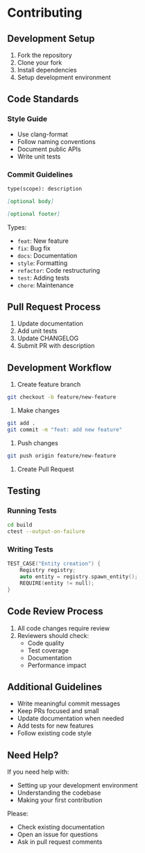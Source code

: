 # Contributing

## Development Setup

1. Fork the repository
2. Clone your fork
3. Install dependencies
4. Setup development environment

## Code Standards

### Style Guide

- Use clang-format
- Follow naming conventions
- Document public APIs
- Write unit tests

### Commit Guidelines

```markdown
type(scope): description

[optional body]

[optional footer]
```

Types:

- `feat`: New feature
- `fix`: Bug fix
- `docs`: Documentation
- `style`: Formatting
- `refactor`: Code restructuring
- `test`: Adding tests
- `chore`: Maintenance

## Pull Request Process

1. Update documentation
2. Add unit tests
3. Update CHANGELOG
4. Submit PR with description

## Development Workflow

1. Create feature branch

```bash
git checkout -b feature/new-feature
```

1. Make changes

```bash
git add .
git commit -m "feat: add new feature"
```

1. Push changes

```bash
git push origin feature/new-feature
```

1. Create Pull Request

## Testing

### Running Tests

```bash
cd build
ctest --output-on-failure
```

### Writing Tests

```cpp
TEST_CASE("Entity creation") {
    Registry registry;
    auto entity = registry.spawn_entity();
    REQUIRE(entity != null);
}
```

## Code Review Process

1. All code changes require review
2. Reviewers should check:
   - Code quality
   - Test coverage
   - Documentation
   - Performance impact

## Additional Guidelines

- Write meaningful commit messages
- Keep PRs focused and small
- Update documentation when needed
- Add tests for new features
- Follow existing code style

## Need Help?

If you need help with:

- Setting up your development environment
- Understanding the codebase
- Making your first contribution

Please:

- Check existing documentation
- Open an issue for questions
- Ask in pull request comments
